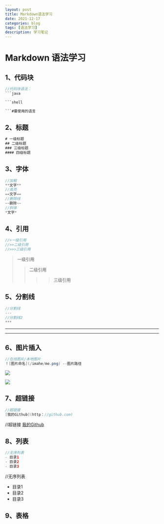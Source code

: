 ```yaml
---
layout: post
title: Markdown语法学习
date: 2021-12-17
categories: blog
tags: [语法学习]
description: 学习笔记
---
```


# Markdown 语法学习

## 1、代码块

```java
//代码块语法：
​```java

​```shell

​```#要使用的语言
```

## 2、标题

```java
# 一级标题
## 二级标题
### 三级标题
#### 四级标题
```

## 3、字体

```java
//加粗
**文字**
//高亮
==文字==
//删除线
~~删除~~
//斜体
*文字*
```

## 4、引用

```java
//>一级引用
//>>二级引用
//>>>三级引用
```

> 一级引用
> 
> > 二级引用
> > 
> > > > 三级引用

## 5、分割线

```java
//分割线
---
//分割线2
***
```

---

***

## 6、图片插入

```java
//在线图片/本地图片
！[图片命名](/imahe/me.png) --图片路径
```

![](C:\Users\Administrator\Pictures\非工作图片\书法\img-1618392667368f3f38663ace90bb59e74287fb39d94dd.jpg)





![](https://cdn.jsdelivr.net/gh/yangchy2017/blog-img/img-16183927271399533085d5229077f2d5a715f28a0d163.jpg)



## 7、超链接

```java
//超链接
[我的Github](http：//github.com)
```

//超链接
[我的Github](http：//github.com)

## 8、列表

```java
//无序列表
- 目录1
- 目录2
- 目录3
```

//无序列表

- 目录1
- 目录2
- 目录3

## 9、表格

